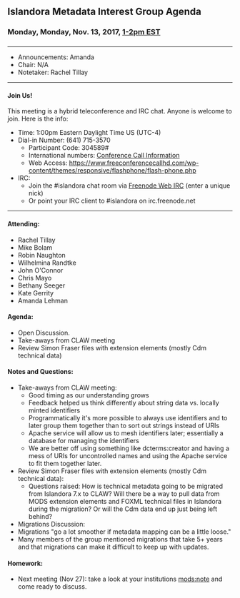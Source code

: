 ## Islandora Metadata Interest Group Agenda
### Monday, Monday, Nov. 13, 2017, [1-2pm EST](http://www.thetimezoneconverter.com/?t=1%20pm&tz=Toronto&)
### 
---
* Announcements: Amanda
* Chair: N/A
* Notetaker: Rachel Tillay  

---

#### Join Us!
This meeting is a hybrid teleconference and IRC chat. Anyone is welcome to join. Here is the info:
* Time: 1:00pm Eastern Daylight Time US (UTC-4)
* Dial-in Number: (641) 715-3570
  * Participant Code: 304589#
  * International numbers: [Conference Call Information](https://github.com/Islandora-CLAW/CLAW/wiki/Conference-Call-Information)
  * Web Access: https://www.freeconferencecallhd.com/wp-content/themes/responsive/flashphone/flash-phone.php
* IRC:
  * Join the #islandora chat room via [Freenode Web IRC](http://webchat.freenode.net/) (enter a unique nick)
  * Or point your IRC client to #islandora on irc.freenode.net
---

#### Attending:
* Rachel Tillay
* Mike Bolam
* Robin Naughton
* Wilhelmina Randtke
* John O'Connor
* Chris Mayo
* Bethany Seeger
* Kate Gerrity
* Amanda Lehman

#### Agenda:
* Open Discussion.
* Take-aways from CLAW meeting
* Review Simon Fraser files with extension elements (mostly Cdm technical data)

#### Notes and Questions:
* Take-aways from CLAW meeting:
  * Good timing as our understanding grows
  * Feedback helped us think differently about string data vs. locally minted identifiers
  * Programmatically it's more possible to always use identifiers and to later group them together than to sort out strings instead of URIs
  * Apache service will allow us to mesh identifiers later; essentially a database for managing the identifiers
  * We are better off using something like dcterms:creator and having a mess of URIs for uncontrolled names and using the Apache service to fit them together later.
* Review Simon Fraser files with extension elements (mostly Cdm technical data):
  * Questions raised: How is technical metadata going to be migrated from Islandora 7.x to CLAW? Will there be a way to pull data from MODS extension elements and FOXML technical files in Islandora during the migration? Or will the Cdm data end up just being left behind?
* Migrations Discussion:
 * Migrations "go a lot smoother if metadata mapping can be a little loose."
 * Many members of the group mentioned migrations that take 5+ years and that migrations can make it difficult to keep up with updates.
#### Homework: 
* Next meeting (Nov 27): take a look at your institutions [mods:note](https://trello.com/c/BDRishWv) and come ready to discuss. 
